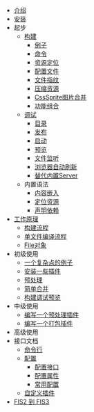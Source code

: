 - [介绍](./beginning/intro.md)
- [安装](./beginning/install.md)
- 起步
  - [构建](./beginning/release.md)
    - [例子](./beginning/release.md#例子)
    - [命令](./beginning/release.md#命令)
    - [资源定位](./beginning/release.md#资源定位)
    - [配置文件](./beginning/release.md#配置文件)
    - [文件指纹](./beginning/release.md#文件指纹)
    - [压缩资源](./beginning/release.md#压缩资源)
    - [CssSprite图片合并](./beginning/release.md#CssSprite图片合并)
    - [功能组合](./beginning/release.md#功能组合)
  - [调试](./beginning/debug.md)
    - [目录](./beginning/debug.md#目录)
    - [发布](./beginning/debug.md#发布)
    - [启动](./beginning/debug.md#启动)
    - [预览](./beginning/debug.md#预览)
    - [文件监听](./beginning/debug.md#文件监听)
    - [浏览器自动刷新](./beginning/debug.md#浏览器自动刷新)
    - [替代内置Server](./beginning/debug.md#替代内置Server)
  - 内置语法
    - [内容嵌入](./user-dev/inline.md)
    - [定位资源](./user-dev/uri.md)
    - [声明依赖](./user-dev/require.md)
- [工作原理](./build.md)
  - [构建流程](./build.md#构建流程)
  - [单文件编译流程](./build.md#单文件编译流程)
  - [File对象](./build.md#File对象)
- 初级使用
  - [一个复杂点的例子](./lv1.md#一个复杂点的例子)
  - [安装一些插件](./lv1.md#安装一些插件)
  - [预处理](./lv1.md#预处理)
  - [简单合并](./lv1.md#简单合并)
  - [构建调试预览](./lv1.md#构建调试预览)
- 中级使用
  - [编写一个预处理插件](./lv2.md#编写一个预处理插件)
  - [编写一个打包插件](./lv2.md#编写一个打包插件)
- 高级使用
- 接口文档
  - [命令行](./api/command.md)
  - [配置](./api/config.md)
    - [配置接口](./api/config-api.md)
    - [配置属性](./api/config-props.md)
    - [常用配置](./api)
  - [自定义插件](./api/dev-plugin.md)
- [FIS2 到 FIS3](./fis2-to-fis3.md)